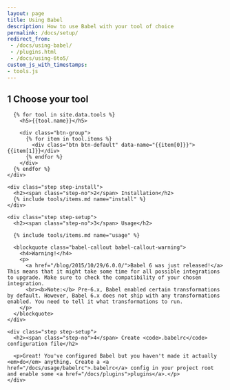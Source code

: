 ```yaml
---
layout: page
title: Using Babel
description: How to use Babel with your tool of choice
permalink: /docs/setup/
redirect_from:
 - /docs/using-babel/
 - /plugins.html
 - /docs/using-6to5/
custom_js_with_timestamps:
- tools.js
---
```


<div class="container docs-content">
  <div class="step-wizard">
    <div class="step">
      <h2><span class="step-no">1</span> Choose your tool</h2>

      {% for tool in site.data.tools %}
        <h5>{{tool.name}}</h5>

        <div class="btn-group">
          {% for item in tool.items %}
            <div class="btn btn-default" data-name="{{item[0]}}">{{item[1]}}</div>
          {% endfor %}
        </div>
      {% endfor %}
    </div>

    <div class="step step-install">
      <h2><span class="step-no">2</span> Installation</h2>
      {% include tools/items.md name="install" %}
    </div>

    <div class="step step-setup">
      <h2><span class="step-no">3</span> Usage</h2>

      {% include tools/items.md name="usage" %}

      <blockquote class="babel-callout babel-callout-warning">
        <h4>Warning!</h4>
        <p>
          <a href="/blog/2015/10/29/6.0.0/">Babel 6 was just released!</a> This means that it might take some time for all possible integrations to upgrade. Make sure to check the compatibility of your chosen integration.
          <br><b>Note:</b> Pre-6.x, Babel enabled certain transformations by default. However, Babel 6.x does not ship with any transformations enabled. You need to tell it what transformations to run.
        </p>
      </blockquote>
    </div>

    <div class="step step-setup">
      <h2><span class="step-no">4</span> Create <code>.babelrc</code> configuration file</h2>

      <p>Great! You've configured Babel but you haven't made it actually <em>do</em> anything. Create a <a href="/docs/usage/babelrc">.babelrc</a> config in your project root and enable some <a href="/docs/plugins">plugins</a>.</p>
    </div>
  </div>
</div>
